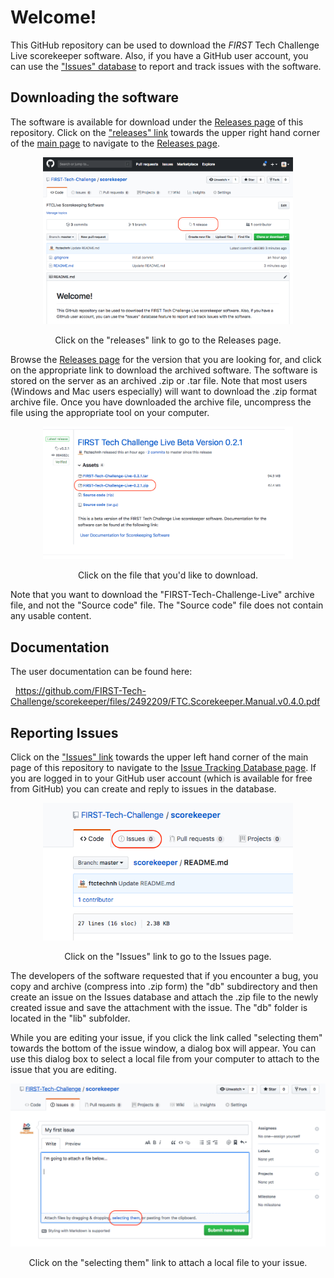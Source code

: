 # Welcome!
This GitHub repository can be used to download the _FIRST_ Tech Challenge Live scorekeeper software.  Also, if you have a GitHub user account, you can use the ["Issues" database](https://github.com/FIRST-Tech-Challenge/scorekeeper/issues) to report and track issues with the software.

## Downloading the software
The software is available for download under the [Releases page](https://github.com/FIRST-Tech-Challenge/scorekeeper/releases) of this repository.  Click on the  ["releases" link](https://github.com/FIRST-Tech-Challenge/scorekeeper/releases) towards the upper right hand corner of the [main page](https://github.com/FIRST-Tech-Challenge/scorekeeper) to navigate to the [Releases page](https://github.com/FIRST-Tech-Challenge/scorekeeper/releases).

<p align="center"><img src="https://github.com/FIRST-Tech-Challenge/WikiSupport/blob/master/scorekeeper/releasesLink.png" width="400"></p>
<p align="center">Click on the "releases" link to go to the Releases page.</p>

Browse the [Releases page](https://github.com/FIRST-Tech-Challenge/scorekeeper/releases) for the version that you are looking for, and click on the appropriate link to download the archived software.  The software is stored on the server as an archived .zip or .tar file.  Note that most users (Windows and Mac users especially) will want to download the .zip format archive file.  Once you have downloaded the archive file, uncompress the file using the appropriate tool on your computer.

<p align="center"><img src="https://github.com/FIRST-Tech-Challenge/WikiSupport/blob/master/scorekeeper/downloadZip.png" width="400"></p>
<p align="center">Click on the file that you'd like to download.</p>

Note that you want to download the "FIRST-Tech-Challenge-Live" archive file, and not the "Source code" file.  The "Source code" file does not contain any usable content.

## Documentation
The user documentation can be found here:

&nbsp;&nbsp;https://github.com/FIRST-Tech-Challenge/scorekeeper/files/2492209/FTC.Scorekeeper.Manual.v0.4.0.pdf

## Reporting Issues
Click on the ["Issues" link](https://github.com/FIRST-Tech-Challenge/scorekeeper/issues) towards the upper left hand corner of the main page of this repository to navigate to the [Issue Tracking Database page](https://github.com/FIRST-Tech-Challenge/scorekeeper/issues).  If you are logged in to your GitHub user account (which is available for free from GitHub) you can create and reply to issues in the database.  

<p align="center"><img src="https://github.com/FIRST-Tech-Challenge/WikiSupport/blob/master/scorekeeper/issues.png" width="400"></p>
<p align="center">Click on the "Issues" link to go to the Issues page.</p>

The developers of the software requested that if you encounter a bug, you copy and archive (compress into .zip form) the "db" subdirectory and then create an issue on the Issues database and attach the .zip file to the newly created issue and save the attachment with the issue.  The "db" folder is located in the "lib" subfolder.

While you are editing your issue, if you click the link called "selecting them" towards the bottom of the issue window, a dialog box will appear.  You can use this dialog box to select a local file from your computer to attach to the issue that you are editing.

<p align="center"><img src="https://github.com/FIRST-Tech-Challenge/WikiSupport/blob/master/scorekeeper/selectingThem.png" width="600"></p>
<p align="center">Click on the "selecting them" link to attach a local file to your issue.</p>

